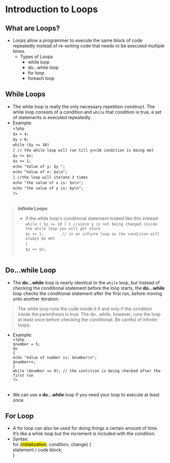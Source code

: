 # Introduction to Loops

## What are Loops? 
- Loops allow a programmer to execute the same block of code repeatedly instead of re-writing code that needs to be executed multiple times.
    - Types of Loops
        - while loop
        - do...while loop
        - for loop
        - foreach loop

## While Loops
- The while loop is really the only necessary repetition construct. The while loop consists of a condition and `while` that condition is true, a set of statements is executed repeatedly. 
- Example: <br/>
    `<?php`<br/>
        `$x = 4;`<br/>
        `$y = 0;`<br/>
        `while ($y <= 10)`<br/>
        `{ // the while loop will run till y<=10 condition is being met`<br/>
            `$y += $x;`<br/>
            `$x += 1;`<br/>
            `echo "Value of y: $y ";`<br/>
            `echo "Value of x: $x\n";`<br/>
        `} //the loop will iterate 3 times`<br/>
        `echo "the value of x is: $x\n";`<br/>
        `echo "the value of y is: $y\n";`<br/>
    `?>`<br/><br/>

>**Infinite Loops**
> - if the while loop's conditional statement looked like this instead: <br/>
> `while ( $y <= 10 ) { //since y is not being changed inside the while loop you will get stuck `<br/>
>       `$x += 1;        // in an infinte loop as the condiiton will always be met` <br/>
>  `}`<br/>
>   `$y += $x;`
<br/><br/>

## Do...while Loop
- The **do…while** loop is nearly identical to the `while` loop, but instead of checking the conditional statement before the loop starts, the **do…while** loop checks the conditional statement after the first run, before moving onto another iteration.
> The while loop runs the code inside it if and only if the condition inside the parenthesis is true. The do...while, however, runs the loop at least once before checking the conditional.
> Be careful of infinite loops.

- Example: <br/>
    `<?php`<br/>
        `$number = 5;`<br/>
        `do`<br/>
        `{`<br/>
            `echo "Value of number is: $number\n";`<br/>
            `$number++;`<br/>
        `}`<br/>
        `while ($number <= 9); // the contition is being checked after the first run`<br/>
    `?>`<br/><br/>

- We can use a **do...while** loop if you need your loop to execute at least once. 

## For Loop
- A for loop can also be used for doing things a certain amount of time. It’s like a while loop but the increment is included with the condition.
- Syntax:<br/>
     for (<mark style="background-color: #FFF000">initialization</mark>; condition; change) { <br/>
        statement / code block; <br/>
    }<br/>